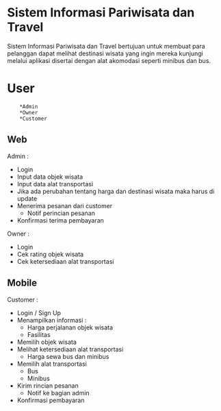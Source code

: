 # Sistem Informasi Pariwisata dan Travel
Sistem Informasi Pariwisata dan Travel bertujuan untuk membuat para pelanggan dapat melihat destinasi wisata yang ingin mereka kunjungi melalui aplikasi disertai dengan alat akomodasi seperti minibus dan bus.

# User
        *Admin
        *Owner
        *Customer
## Web
Admin :
- Login
- Input data objek wisata
- Input data alat transportasi
- Jika ada perubahan tentang harga dan destinasi wisata maka harus di update 
- Menerima pesanan dari customer
    * Notif perincian pesanan
- Konfirmasi terima pembayaran

Owner :
- Login
- Cek rating objek wisata
- Cek ketersediaan alat transportasi
## Mobile
Customer :
- Login / Sign Up
- Menampilkan informasi :
    * Harga perjalanan objek wisata
    * Fasilitas
- Memilih objek wisata 
- Melihat ketersediaan alat transportasi
    * Harga sewa bus dan minibus
- Memilih alat transportasi
    * Bus 
    * Minibus
- Kirim rincian pesanan
    * Notif ke bagian admin
- Konfirmasi pembayaran